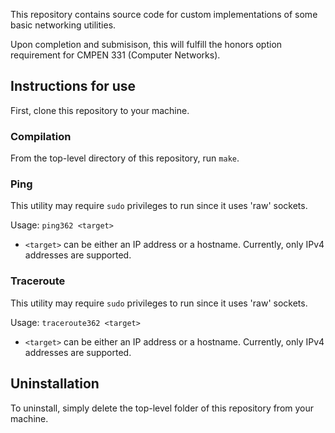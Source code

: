 This repository contains source code for custom implementations of some basic networking utilities.

Upon completion and submisison, this will fulfill the honors option requirement for CMPEN 331 (Computer Networks).

## Instructions for use
First, clone this repository to your machine.
### Compilation
From the top-level directory of this repository, run `make`.

### Ping
This utility may require `sudo` privileges to run since it uses 'raw' sockets.

Usage: `ping362 <target>`
* `<target>` can be either an IP address or a hostname. Currently, only IPv4 addresses are supported.

### Traceroute
This utility may require `sudo` privileges to run since it uses 'raw' sockets.

Usage: `traceroute362 <target>`
* `<target>` can be either an IP address or a hostname. Currently, only IPv4 addresses are supported.

## Uninstallation
To uninstall, simply delete the top-level folder of this repository from your machine.